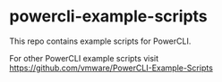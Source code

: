 # powercli-example-scripts

This repo contains example scripts for PowerCLI.

For other PowerCLI example scripts visit https://github.com/vmware/PowerCLI-Example-Scripts
